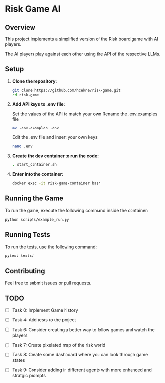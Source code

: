 # Risk Game AI

## Overview
This project implements a simplified version of the Risk board game with AI players.

The AI players play against each other using the API of the respective LLMs.



## Setup
1. **Clone the repository:**
   ```bash
   git clone https://github.com/hcekne/risk-game.git
   cd risk-game
   ```

2. **Add API keys to .env file:**

   Set the values of the  API to match your own
   Rename the .env.examples file
   ```bash
   mv .env.examples .env
   ```
   Edit the .env file and insert your own keys
   ```bash
   nano .env
   ```


3. **Create the dev container to run the code:**
   ```bash
   . start_container.sh
   ```
4. **Enter into the container:**
   ```bash
   docker exec -it risk-game-container bash
   ```

## Running the Game
To run the game, execute the following command inside the container:
```bash
python scripts/example_run.py
```

## Running Tests
To run the tests, use the following command:
```bash
pytest tests/
```

## Contributing
Feel free to submit issues or pull requests.


## TODO
- [ ] Task 0: Implement Game history
- [ ] Task 4: Add tests to the project
- [ ] Task 6: Consider creating a better way to follow games and watch the players
- [ ] Task 7: Create pixelated map of the risk world
- [ ] Task 8: Create some dashboard where you can look through game states
- [ ] Task 9: Consider adding in different agents with more enhanced and stratgic prompts





